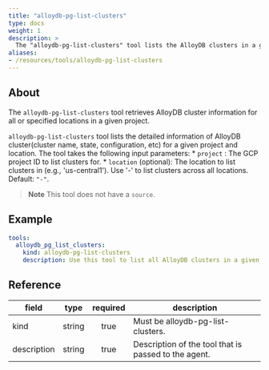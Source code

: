 ```yaml
---
title: "alloydb-pg-list-clusters"
type: docs
weight: 1
description: >
  The "alloydb-pg-list-clusters" tool lists the AlloyDB clusters in a given project and location.
aliases:
- /resources/tools/alloydb-pg-list-clusters
---
```


## About

The `alloydb-pg-list-clusters` tool retrieves AlloyDB cluster information for all or specified locations in a given project.

`alloydb-pg-list-clusters` tool lists the detailed information of AlloyDB cluster(cluster name, state, configuration, etc) for a given project and location. The tool takes the following input parameters:
	* `project` : The GCP project ID to list clusters for.
	* `location` (optional): The location to list clusters in (e.g., 'us-central1'). Use '-' to list clusters across all locations. Default: `"-"`.

> **Note**
> This tool does not have a `source`.

## Example

```yaml
tools:
  alloydb_pg_list_clusters:
    kind: alloydb-pg-list-clusters
    description: Use this tool to list all AlloyDB clusters in a given project and location.
```
## Reference
| **field**   |                  **type**                  | **required** | **description**                                                                                  |
|-------------|:------------------------------------------:|:------------:|--------------------------------------------------------------------------------------------------|
| kind        |                   string                   |     true     | Must be alloydb-pg-list-clusters.                                                                  |                                               |
| description |                   string                   |     true     | Description of the tool that is passed to the agent.                                             |